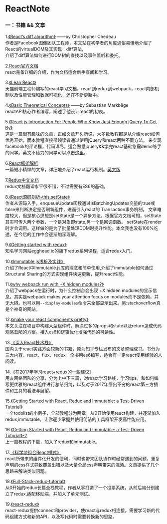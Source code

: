 # ReactNote 

### 一：书籍 && 文章<br/>
1.[《React’s diff algorithm》](http://calendar.perfplanet.com/2013/diff/)   ——by Christopher Chedeau  <br />
作者是Facebook图像团队工程师，本文站在初学者的角度通俗易懂地介绍了React的virtualDOM及其实现：diff算法, <br />
介绍了diff算法如何进行DOM树的查找以及事件监听和委托。

2.[React官方文档](https://facebook.github.io/react/index.html)  <br />
react完备详细的介绍，作为文档适合新手查阅和学习。

3.[《Lean React》](https://zhuanlan.zhihu.com/p/21107252) <br />
天猫前端工程师编写的react学习文档，react到redux到webpack，react内部机制以及性能管理和数据可视化，还在不断更新中。

4.[《Basic Theoretical Concepts》](https://github.com/reactjs/react-basic) ——by Sebastian Markbåge <br />
reactAPI核心作者编写，阐述了他设计react的初衷。

5.[《React.js Introduction For People Who Know Just Enough jQuery To Get By》](http://reactfordesigners.com/labs/reactjs-introduction-for-people-who-know-just-enough-jquery-to-get-by/)<br />
这是一篇很有趣味的文章，正如文章开头所说，大多数教程都是从介绍react如何优秀开始，而本教程直接带领读者通过使用jQuery和react两种不同方法，
来实现facebook的评论框，代码详尽，适合熟悉jquery&&学完react基础急需demo练手的同学。英文不给力的同学可以点击[这里](https://segmentfault.com/a/1190000003501752)。

6.[React框架解析](http://www.open-open.com/lib/view/open1405409050727.html)<br />
一篇短小精悍的文章，详细地介绍了react运行机制。[英文版](http://blog.reverberate.org/2014/02/react-demystified.html)

7.[Redux中文文档](http://cn.redux.js.org/)<br />
redux文档翻译水平很不错，不过需要有ES6的基础。

8.[《React源码剖析-this.setState》](https://zhuanlan.zhihu.com/p/20328570?refer=purerender)<br />
作者从源码入手，enqueueUpdate函数通过isBatchingUpdates变量的true或false来判断决定是否刷新组件，进而引入react的 Transaction事务机制。
文章难度较大，但是核心思想是setState是一个异步方法，根据官方文档可知，setState其实可传入两个参数，一个是对象即state,另一个是回调函数。
setState在render时才会调用。这样做的是为了批量处理DOM时提升性能。本文我也没有100%吃透，在今后的工作中会逐渐加深理解。

9.[《Getting started with redux》](https://egghead.io/courses/getting-started-with-redux)<br />
知名学习网站egghead.io的旗下redux系列课程，适合redux入门。

10.[《Immutable.js浅析及实践》](https://segmentfault.com/a/1190000003910357)<br />
介绍了React中Immutable.js库的理念和简单使用,介绍了immutable如何通过Structural Sharing的方式实现组件快速更新，提升react性能。

11.[《why webpack run with +X hidden modules?》](https://stackoverflow.com/questions/28858176/what-does-webpack-mean-by-xx-hidden-modules)<br/>
介绍了webpack在运行时，为什么控制台会出现 +X hidden modules的显示信息。其实是webpack makes your attention focus on modules而不是依赖，并无大碍。也可以用`--display-modules`命令来全部显示出来。另:stackoverflow真是个神奇的网站。

12.[《make your react components pretty》](https://medium.com/walmartlabs/make-your-react-components-pretty-a1ae4ec0f56e#.4gr3qppoz)<br/>
本文关注在项目中构建大型组件时，解决过多的props和state以及return造成代码观感丑陋的方案。接入es6和逻辑优化增强代码的可读性。

13.[《深入React技术栈》](https://zhuanlan.zhihu.com/purerender)<br/>
国内关于react实践方面较新的书籍，原为知乎专栏发布的文章整理成书。书分为三大内容，react，flux，redux。全书用es6编写，适合有一定react使用经验的人阅读。

14.[《在2017年学习react+redux的一些建议》](https://github.com/iuap-design/blog/issues/178)<br/>
用友网络团队的分享，分为上中下三篇，对react学习路线，学习tips，和如何编写更优雅的react组件进行总结归纳，以及对于2017年层出不穷的react第三方插件和工具的看法与展望。

15.[《Getting Started with React, Redux and Immutable: a Test-Driven Tutorial》](http://www.theodo.fr/blog/2016/03/getting-started-with-react-redux-and-immutable-a-test-driven-tutorial-part-1/)<br/>
一个todolist的小例子，全部教程分为两章，从0开始使用react构建，并逐渐加入redux,immutable。让你逐步掌握并使用简洁的工具框架开发高性能应用。

16.[《Getting Started with React, Redux and Immutable: a Test-Driven Tutorial》-2](http://www.theodo.fr/blog/2016/03/getting-started-with-react-redux-and-immutable-a-test-driven-tutorial-part-2/)<br/>
上一篇教程的下篇，加入了redux和immutable。

17.[《科学地组合React样式》](https://leozdgao.me/ru-he-ke-xue-de-zu-zhi-reactzu-jian-yang-shi/)<br/>
react所带来的组件化开发的便利，同时也带来团队协作时经常遇到的问题，重复声明的css样式导致覆盖出错以及大量全局css声明带来的混淆。文章提供了几个思路来解决类似问题。

18.[《Full-Stack-redux-tutorial》](http://teropa.info/blog/2015/09/10/full-stack-redux-tutorial.html)<br/>
从0开始的redux长篇全栈教程，作者从零打造了一个投票系统，从前后端分别建立了redux,适配移动端，并加入了单元测试。

19.[《react-redux》](https://github.com/reactjs/react-redux)<br/>
react-redux提供connect和provider，使react与redux相连接。需要学习新的代码组建方式和新的API，以及写代码时需要转换新的思路。

